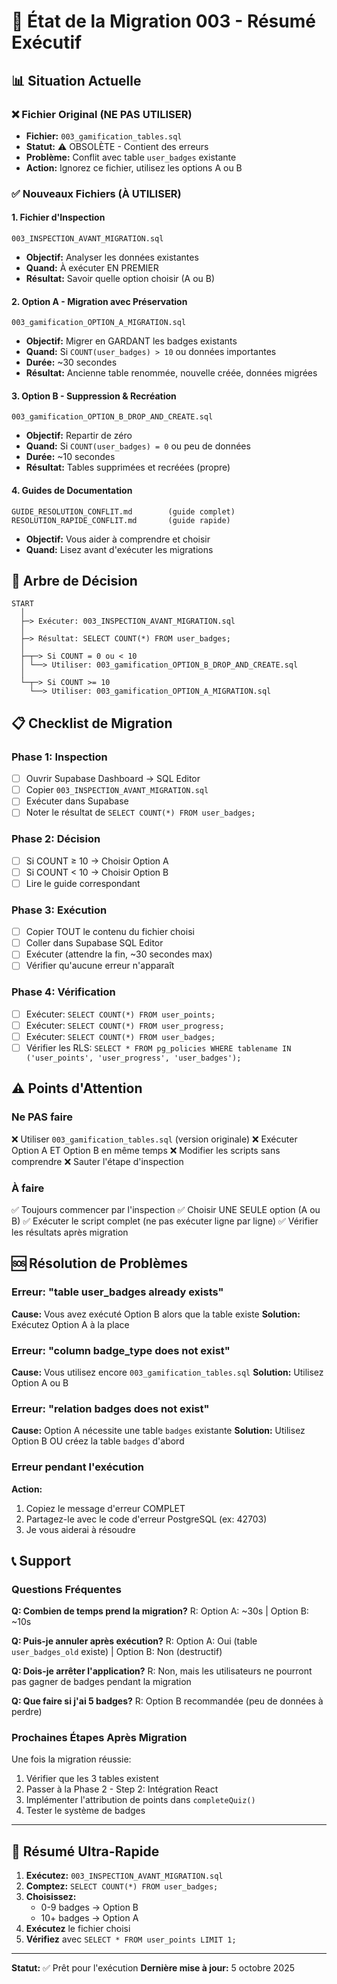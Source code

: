 # 🔧 État de la Migration 003 - Résumé Exécutif

## 📊 Situation Actuelle

### ❌ Fichier Original (NE PAS UTILISER)
- **Fichier:** `003_gamification_tables.sql`
- **Statut:** ⚠️ OBSOLÈTE - Contient des erreurs
- **Problème:** Conflit avec table `user_badges` existante
- **Action:** Ignorez ce fichier, utilisez les options A ou B

### ✅ Nouveaux Fichiers (À UTILISER)

#### 1. Fichier d'Inspection
```
003_INSPECTION_AVANT_MIGRATION.sql
```
- **Objectif:** Analyser les données existantes
- **Quand:** À exécuter EN PREMIER
- **Résultat:** Savoir quelle option choisir (A ou B)

#### 2. Option A - Migration avec Préservation
```
003_gamification_OPTION_A_MIGRATION.sql
```
- **Objectif:** Migrer en GARDANT les badges existants
- **Quand:** Si `COUNT(user_badges) > 10` ou données importantes
- **Durée:** ~30 secondes
- **Résultat:** Ancienne table renommée, nouvelle créée, données migrées

#### 3. Option B - Suppression & Recréation
```
003_gamification_OPTION_B_DROP_AND_CREATE.sql
```
- **Objectif:** Repartir de zéro
- **Quand:** Si `COUNT(user_badges) = 0` ou peu de données
- **Durée:** ~10 secondes
- **Résultat:** Tables supprimées et recréées (propre)

#### 4. Guides de Documentation
```
GUIDE_RESOLUTION_CONFLIT.md        (guide complet)
RESOLUTION_RAPIDE_CONFLIT.md       (guide rapide)
```
- **Objectif:** Vous aider à comprendre et choisir
- **Quand:** Lisez avant d'exécuter les migrations

## 🎯 Arbre de Décision

```
START
  │
  ├─> Exécuter: 003_INSPECTION_AVANT_MIGRATION.sql
  │
  ├─> Résultat: SELECT COUNT(*) FROM user_badges;
  │
  ├─┬─> Si COUNT = 0 ou < 10
  │ └──> Utiliser: 003_gamification_OPTION_B_DROP_AND_CREATE.sql
  │
  └─┬─> Si COUNT >= 10
    └──> Utiliser: 003_gamification_OPTION_A_MIGRATION.sql
```

## 📋 Checklist de Migration

### Phase 1: Inspection
- [ ] Ouvrir Supabase Dashboard → SQL Editor
- [ ] Copier `003_INSPECTION_AVANT_MIGRATION.sql`
- [ ] Exécuter dans Supabase
- [ ] Noter le résultat de `SELECT COUNT(*) FROM user_badges;`

### Phase 2: Décision
- [ ] Si COUNT ≥ 10 → Choisir Option A
- [ ] Si COUNT < 10 → Choisir Option B
- [ ] Lire le guide correspondant

### Phase 3: Exécution
- [ ] Copier TOUT le contenu du fichier choisi
- [ ] Coller dans Supabase SQL Editor
- [ ] Exécuter (attendre la fin, ~30 secondes max)
- [ ] Vérifier qu'aucune erreur n'apparaît

### Phase 4: Vérification
- [ ] Exécuter: `SELECT COUNT(*) FROM user_points;`
- [ ] Exécuter: `SELECT COUNT(*) FROM user_progress;`
- [ ] Exécuter: `SELECT COUNT(*) FROM user_badges;`
- [ ] Vérifier les RLS: `SELECT * FROM pg_policies WHERE tablename IN ('user_points', 'user_progress', 'user_badges');`

## ⚠️ Points d'Attention

### Ne PAS faire
❌ Utiliser `003_gamification_tables.sql` (version originale)
❌ Exécuter Option A ET Option B en même temps
❌ Modifier les scripts sans comprendre
❌ Sauter l'étape d'inspection

### À faire
✅ Toujours commencer par l'inspection
✅ Choisir UNE SEULE option (A ou B)
✅ Exécuter le script complet (ne pas exécuter ligne par ligne)
✅ Vérifier les résultats après migration

## 🆘 Résolution de Problèmes

### Erreur: "table user_badges already exists"
**Cause:** Vous avez exécuté Option B alors que la table existe
**Solution:** Exécutez Option A à la place

### Erreur: "column badge_type does not exist"
**Cause:** Vous utilisez encore `003_gamification_tables.sql`
**Solution:** Utilisez Option A ou B

### Erreur: "relation badges does not exist"
**Cause:** Option A nécessite une table `badges` existante
**Solution:** Utilisez Option B OU créez la table `badges` d'abord

### Erreur pendant l'exécution
**Action:** 
1. Copiez le message d'erreur COMPLET
2. Partagez-le avec le code d'erreur PostgreSQL (ex: 42703)
3. Je vous aiderai à résoudre

## 📞 Support

### Questions Fréquentes

**Q: Combien de temps prend la migration?**
R: Option A: ~30s | Option B: ~10s

**Q: Puis-je annuler après exécution?**
R: Option A: Oui (table `user_badges_old` existe) | Option B: Non (destructif)

**Q: Dois-je arrêter l'application?**
R: Non, mais les utilisateurs ne pourront pas gagner de badges pendant la migration

**Q: Que faire si j'ai 5 badges?**
R: Option B recommandée (peu de données à perdre)

### Prochaines Étapes Après Migration

Une fois la migration réussie:
1. Vérifier que les 3 tables existent
2. Passer à la Phase 2 - Step 2: Intégration React
3. Implémenter l'attribution de points dans `completeQuiz()`
4. Tester le système de badges

---

## 🎯 Résumé Ultra-Rapide

1. **Exécutez:** `003_INSPECTION_AVANT_MIGRATION.sql`
2. **Comptez:** `SELECT COUNT(*) FROM user_badges;`
3. **Choisissez:** 
   - 0-9 badges → Option B
   - 10+ badges → Option A
4. **Exécutez** le fichier choisi
5. **Vérifiez** avec `SELECT * FROM user_points LIMIT 1;`

---

**Statut:** ✅ Prêt pour l'exécution
**Dernière mise à jour:** 5 octobre 2025
